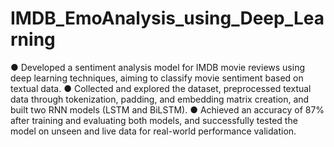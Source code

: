 # IMDB_EmoAnalysis_using_Deep_Learning
●	Developed a sentiment analysis model for IMDB movie reviews using deep learning techniques, aiming to classify movie sentiment based on textual data. 
●	Collected and explored the dataset, preprocessed textual data through tokenization, padding, and embedding matrix creation, and built two RNN models (LSTM and BiLSTM).
●	Achieved an accuracy of 87% after training and evaluating both models, and successfully tested the model on unseen and live data for real-world performance validation.
